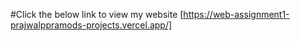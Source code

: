 #Click the below link to view my website 
[https://web-assignment1-prajwalppramods-projects.vercel.app/]

